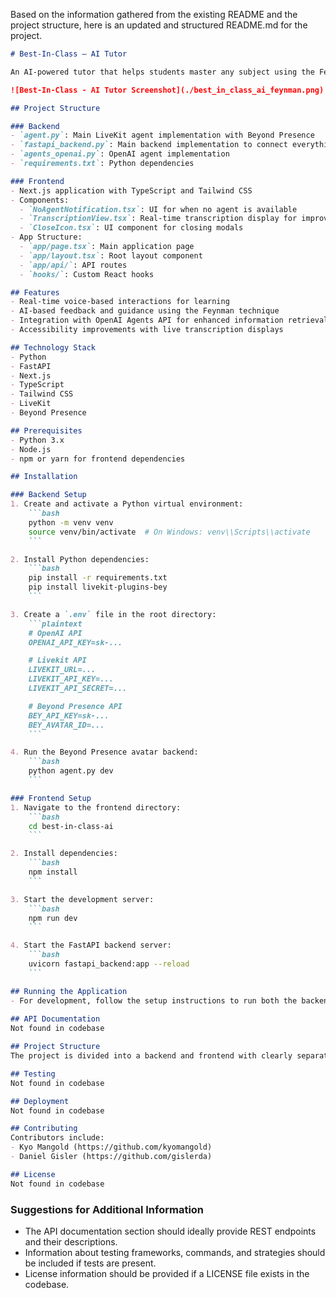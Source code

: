 Based on the information gathered from the existing README and the project structure, here is an updated and structured README.md for the project.

```markdown
# Best-In-Class – AI Tutor

An AI-powered tutor that helps students master any subject using the Feynman technique - learning by teaching. The platform features a Next.js frontend and a Python backend with LiveKit and Beyond Presence integration for real-time, voice-based interactions. Students explain concepts in their own words. The AI provides feedback, guidance, and targeted questions to deepen understanding. In "Teacher Mode," the AI can leverage the OpenAI Agents API to search the web for more information or retrieve knowledge from a provided PDF (e.g., textbook, lecture slides, notes, and more).

![Best-In-Class - AI Tutor Screenshot](./best_in_class_ai_feynman.png)

## Project Structure

### Backend
- `agent.py`: Main LiveKit agent implementation with Beyond Presence
- `fastapi_backend.py`: Main backend implementation to connect everything to the frontend
- `agents_openai.py`: OpenAI agent implementation
- `requirements.txt`: Python dependencies

### Frontend
- Next.js application with TypeScript and Tailwind CSS
- Components:
  - `NoAgentNotification.tsx`: UI for when no agent is available
  - `TranscriptionView.tsx`: Real-time transcription display for improved accessibility
  - `CloseIcon.tsx`: UI component for closing modals
- App Structure:
  - `app/page.tsx`: Main application page
  - `app/layout.tsx`: Root layout component
  - `app/api/`: API routes
  - `hooks/`: Custom React hooks

## Features
- Real-time voice-based interactions for learning
- AI-based feedback and guidance using the Feynman technique
- Integration with OpenAI Agents API for enhanced information retrieval
- Accessibility improvements with live transcription displays

## Technology Stack
- Python
- FastAPI
- Next.js
- TypeScript
- Tailwind CSS
- LiveKit
- Beyond Presence

## Prerequisites
- Python 3.x
- Node.js
- npm or yarn for frontend dependencies

## Installation

### Backend Setup
1. Create and activate a Python virtual environment:
    ```bash
    python -m venv venv
    source venv/bin/activate  # On Windows: venv\\Scripts\\activate
    ```

2. Install Python dependencies:
    ```bash
    pip install -r requirements.txt
    pip install livekit-plugins-bey
    ```

3. Create a `.env` file in the root directory:
    ```plaintext
    # OpenAI API  
    OPENAI_API_KEY=sk-...

    # Livekit API  
    LIVEKIT_URL=...
    LIVEKIT_API_KEY=...
    LIVEKIT_API_SECRET=...

    # Beyond Presence API
    BEY_API_KEY=sk-...
    BEY_AVATAR_ID=...
    ```

4. Run the Beyond Presence avatar backend:
    ```bash
    python agent.py dev
    ```

### Frontend Setup
1. Navigate to the frontend directory:
    ```bash
    cd best-in-class-ai
    ```

2. Install dependencies:
    ```bash
    npm install
    ```

3. Start the development server:
    ```bash
    npm run dev
    ```

4. Start the FastAPI backend server:
    ```bash
    uvicorn fastapi_backend:app --reload
    ```

## Running the Application
- For development, follow the setup instructions to run both the backend and frontend concurrently.
  
## API Documentation
Not found in codebase

## Project Structure
The project is divided into a backend and frontend with clearly separated files for better maintainability. For frontend components, a structure using Next.js facilitates easy routing and page management.

## Testing
Not found in codebase

## Deployment
Not found in codebase

## Contributing
Contributors include:
- Kyo Mangold (https://github.com/kyomangold)
- Daniel Gisler (https://github.com/gislerda)

## License
Not found in codebase
```

### Suggestions for Additional Information
- The API documentation section should ideally provide REST endpoints and their descriptions.
- Information about testing frameworks, commands, and strategies should be included if tests are present.
- License information should be provided if a LICENSE file exists in the codebase.